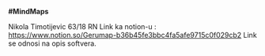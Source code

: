 **#MindMaps**





Nikola Timotijevic 63/18 RN
Link ka notion-u : https://www.notion.so/Gerumap-b36b45fe3bbc4fa5afe9715c0f029cb2
Link se odnosi na opis softvera.

